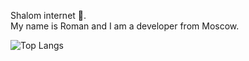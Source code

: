 Shalom internet :wave:.  
My name is Roman and I am a developer from Moscow.  

![Top Langs](https://github-readme-stats.vercel.app/api/top-langs/?username=oqo0&layout=compact&repo=github-readme-stats&title_color=fff&icon_color=f9f9f9&text_color=9f9f9f&bg_color=0d1117)
